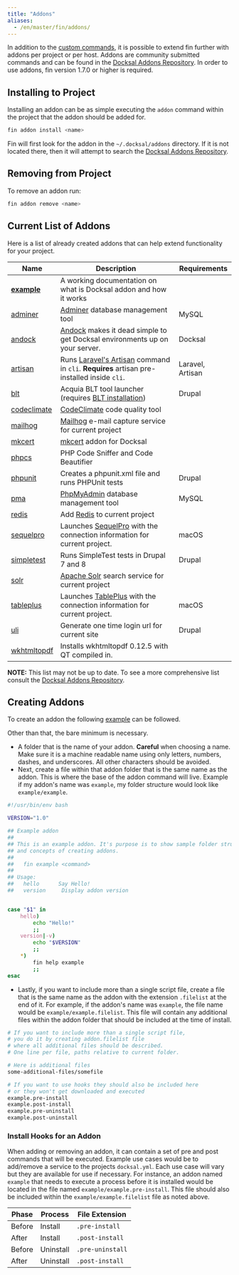 ```yaml
---
title: "Addons"
aliases:
  - /en/master/fin/addons/
---
```


In addition to the [custom commands](../custom-commands), it is possible to extend fin further with addons per project or per host. 
Addons are community submitted commands and can be found in the [Docksal Addons Repository](https://github.com/docksal/addons).
In order to use addons, fin version 1.7.0 or higher is required.

## Installing to Project

Installing an addon can be as simple executing the `addon` command within the project that the addon should be added for.

```bash
fin addon install <name>
```

Fin will first look for the addon in the `~/.docksal/addons` directory. If it is not located there, then it will attempt to search the [Docksal Addons Repository](https://github.com/docksal/addons).

## Removing from Project

To remove an addon run:

```bash
fin addon remove <name>
```

## Current List of Addons

Here is a list of already created addons that can help extend functionality for your project.

|   Name	|  Description 	|  Requirements 	|
|--- |--- |--- |
|   **[example](example)**	|  A working documentation on what is Docksal addon and how it works 	|  |
|   [adminer](adminer) | [Adminer](https://www.adminer.org/) database management tool | MySQL |
|   [andock](andock) | [Andock](https://andock.readthedocs.io/en/latest/) makes it dead simple to get Docksal environments up on your server. | Docksal |
|   [artisan](artisan) | Runs [Laravel's Artisan](https://laravel.com/docs/artisan) command in `cli`. **Requires** artisan pre-installed inside `cli`. | Laravel, Artisan |
|   [blt](blt) | Acquia BLT tool launcher (requires [BLT installation](https://blog.docksal.io/docksal-and-acquia-blt-1552540a3b9f)) | Drupal |
|   [codeclimate](codeclimate) | [CodeClimate](https://codeclimate.com/) code quality tool | |
|   [mailhog](mailhog) | [Mailhog](https://github.com/mailhog/MailHog) e-mail capture service for current project |  |
|   [mkcert](mkcert) | [mkcert](https://github.com/FiloSottile/mkcert) addon for Docksal |  |
|   [phpcs](phpcs) | PHP Code Sniffer and Code Beautifier | |
|   [phpunit](phpunit) | Creates a phpunit.xml file and runs PHPUnit tests | Drupal |
|   [pma](pma) | [PhpMyAdmin](https://www.phpmyadmin.net/) database management tool | MySQL |
|   [redis](redis) | Add [Redis](https://redis.io/) to current project |  |
|   [sequelpro](sequelpro) | Launches [SequelPro](https://www.sequelpro.com) with the connection information for current project. | macOS |
|   [simpletest](simpletest) | Runs SimpleTest tests in Drupal 7 and 8 | Drupal |
|   [solr](solr) | [Apache Solr](http://lucene.apache.org/solr/) search service for current project |  |
|   [tableplus](tableplus) | Launches [TablePlus](https://www.tableplus.com) with the connection information for current project. | macOS |
|   [uli](uli) | Generate one time login url for current site | Drupal |
|   [wkhtmltopdf](wkhtmltopdf) | Installs wkhtmltopdf 0.12.5 with QT compiled in. |  |

__NOTE:__ This list may not be up to date. To see a more comprehensive list consult the [Docksal Addons Repository](https://github.com/docksal/addons). 

## Creating Addons

To create an addon the following [example](https://github.com/docksal/addons/tree/master/example) can be followed.

Other than that, the bare minimum is necessary.

* A folder that is the name of your addon. **Careful** when choosing a name. Make sure it is a machine readable name using only
letters, numbers, dashes, and underscores. All other characters should be avoided.
* Next, create a file within that addon folder that is the same name as the addon. This is where the base of the addon command will
live. Example if my addon's name was `example`, my folder structure would look like `example/example`.

```bash
#!/usr/bin/env bash

VERSION="1.0"

## Example addon
##
## This is an example addon. It's purpose is to show sample folder structure
## and concepts of creating addons.
##
##   fin example <command>
##
## Usage:
##   hello      Say Hello!
##   version     Display addon version


case "$1" in
	hello)
		echo "Hello!"
		;;
	version|-v)
		echo "$VERSION"
		;;
	*)
		fin help example
		;;
esac
```

* Lastly, if you want to include more than a single script file, create a file that is the same name as the addon with the extension `.filelist` at the end of it. For example, if the addon's name was `example`, the file name would be `example/example.filelist`. This file will contain any additional files within the addon folder that should be included at the time of install.

```bash
# If you want to include more than a single script file,
# you do it by creating addon.filelist file
# where all additional files should be described.
# One line per file, paths relative to current folder.

# Here is additional files
some-additional-files/somefile

# If you want to use hooks they should also be included here
# or they won't get downloaded and executed
example.pre-install
example.post-install
example.pre-uninstall
example.post-uninstall
```

### Install Hooks for an Addon

When adding or removing an addon, it can contain a set of pre and post commands that will be executed. Example use cases would be to add/remove a service to the projects `docksal.yml`. Each use case will vary but they are available for use if necessary. For instance, an addon named `example` that needs to execute a process before it is installed would be located in the file named `example/example.pre-install`. This file should also be included within the `example/example.filelist` file as noted above.


Phase | Process | File Extension
------|---------|----------------
Before | Install | `.pre-install`
After | Install | `.post-install`
Before | Uninstall | `.pre-uninstall`
After | Uninstall | `.post-install`
